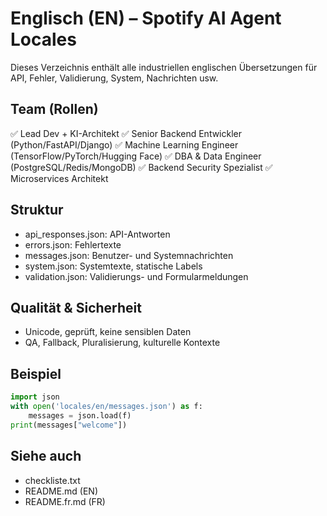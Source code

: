 # Englisch (EN) – Spotify AI Agent Locales

Dieses Verzeichnis enthält alle industriellen englischen Übersetzungen für API, Fehler, Validierung, System, Nachrichten usw.

## Team (Rollen)
✅ Lead Dev + KI-Architekt
✅ Senior Backend Entwickler (Python/FastAPI/Django)
✅ Machine Learning Engineer (TensorFlow/PyTorch/Hugging Face)
✅ DBA & Data Engineer (PostgreSQL/Redis/MongoDB)
✅ Backend Security Spezialist
✅ Microservices Architekt

## Struktur
- api_responses.json: API-Antworten
- errors.json: Fehlertexte
- messages.json: Benutzer- und Systemnachrichten
- system.json: Systemtexte, statische Labels
- validation.json: Validierungs- und Formularmeldungen

## Qualität & Sicherheit
- Unicode, geprüft, keine sensiblen Daten
- QA, Fallback, Pluralisierung, kulturelle Kontexte

## Beispiel
```python
import json
with open('locales/en/messages.json') as f:
    messages = json.load(f)
print(messages["welcome"])
```

## Siehe auch
- checkliste.txt
- README.md (EN)
- README.fr.md (FR)

